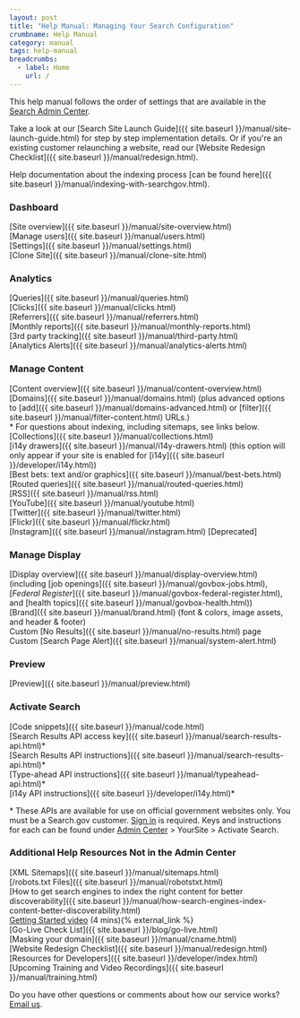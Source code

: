 ```yaml
---
layout: post
title: "Help Manual: Managing Your Search Configuration"
crumbname: Help Manual
category: manual
tags: help-manual
breadcrumbs:
  - label: Home
    url: /
---
```


This help manual follows the order of settings that are available in the [Search Admin Center](https://search.usa.gov/sites/).

Take a look at our [Search Site Launch Guide]({{ site.baseurl }}/manual/site-launch-guide.html) for step by step implementation details. Or if you're an existing customer relaunching a website, read our [Website Redesign Checklist]({{ site.baseurl }}/manual/redesign.html).

Help documentation about the indexing process [can be found here]({{ site.baseurl }}/manual/indexing-with-searchgov.html).


### <i class="icon-dashboard"></i> Dashboard

[Site overview]({{ site.baseurl }}/manual/site-overview.html)    
[Manage users]({{ site.baseurl }}/manual/users.html)    
[Settings]({{ site.baseurl }}/manual/settings.html)    
[Clone Site]({{ site.baseurl }}/manual/clone-site.html)

### <i class="icon-bar-chart"></i> Analytics

[Queries]({{ site.baseurl }}/manual/queries.html)    
[Clicks]({{ site.baseurl }}/manual/clicks.html)    
[Referrers]({{ site.baseurl }}/manual/referrers.html)    
[Monthly reports]({{ site.baseurl }}/manual/monthly-reports.html)    
[3rd party tracking]({{ site.baseurl }}/manual/third-party.html)  
[Analytics Alerts]({{ site.baseurl }}/manual/analytics-alerts.html)  

### <i class="icon-file"></i> Manage Content

[Content overview]({{ site.baseurl }}/manual/content-overview.html)    
[Domains]({{ site.baseurl }}/manual/domains.html) (plus advanced options to [add]({{ site.baseurl }}/manual/domains-advanced.html) or [filter]({{ site.baseurl }}/manual/filter-content.html) URLs.)    
  \* For questions about indexing, including sitemaps, see links below.<br>
[Collections]({{ site.baseurl }}/manual/collections.html)    
[i14y drawers]({{ site.baseurl }}/manual/i14y-drawers.html) (this option will only appear if your site is enabled for [i14y]({{ site.baseurl }}/developer/i14y.html))   
[Best bets: text and/or graphics]({{ site.baseurl }}/manual/best-bets.html)    
[Routed queries]({{ site.baseurl }}/manual/routed-queries.html)    
[RSS]({{ site.baseurl }}/manual/rss.html)    
[YouTube]({{ site.baseurl }}/manual/youtube.html)    
[Twitter]({{ site.baseurl }}/manual/twitter.html)    
[Flickr]({{ site.baseurl }}/manual/flickr.html)    
[Instagram]({{ site.baseurl }}/manual/instagram.html) [Deprecated]    

### <i class="icon-desktop"></i> Manage Display

[Display overview]({{ site.baseurl }}/manual/display-overview.html) (including [job openings]({{ site.baseurl }}/manual/govbox-jobs.html), [*Federal Register*]({{ site.baseurl }}/manual/govbox-federal-register.html), and [health topics]({{ site.baseurl }}/manual/govbox-health.html))    
[Brand]({{ site.baseurl }}/manual/brand.html) (font & colors, image assets, and header & footer)    
Custom [No Results]({{ site.baseurl }}/manual/no-results.html) page    
Custom [Search Page Alert]({{ site.baseurl }}/manual/system-alert.html)    

### <i class="icon-eye-open"></i> Preview

[Preview]({{ site.baseurl }}/manual/preview.html)    

### <i class="icon-code"></i> Activate Search

[Code snippets]({{ site.baseurl }}/manual/code.html)    
[Search Results API access key]({{ site.baseurl }}/manual/search-results-api.html)\*    
[Search Results API instructions]({{ site.baseurl }}/manual/search-results-api.html)\*    
[Type-ahead API instructions]({{ site.baseurl }}/manual/typeahead-api.html)\*    
[i14y API instructions]({{ site.baseurl }}/developer/i14y.html)\*    

\* These APIs are available for use on official government websites only. You must be a Search.gov customer. [Sign in](https://search.usa.gov/sites) is required. Keys and instructions for each can be found under [Admin Center](https://search.usa.gov/sites/) > YourSite > Activate Search.

### Additional Help Resources Not in the Admin Center

[XML Sitemaps]({{ site.baseurl }}/manual/sitemaps.html)      
[/robots.txt Files]({{ site.baseurl }}/manual/robotstxt.html)      
[How to get search engines to index the right content for better discoverability]({{ site.baseurl }}/manual/how-search-engines-index-content-better-discoverability.html)      
[Getting Started video](https://www.youtube.com/watch?v=TnlpuudK_WY) (4 mins){% external_link %}    
[Go-Live Check List]({{ site.baseurl }}/blog/go-live.html)      
[Masking your domain]({{ site.baseurl }}/manual/cname.html)  
[Website Redesign Checklist]({{ site.baseurl }}/manual/redesign.html)    
[Resources for Developers]({{ site.baseurl }}/developer/index.html)     
[Upcoming Training and Video Recordings]({{ site.baseurl }}/manual/training.html)    

Do you have other questions or comments about how our service works? [Email us](mailto:search@support.digitalgov.gov). 
